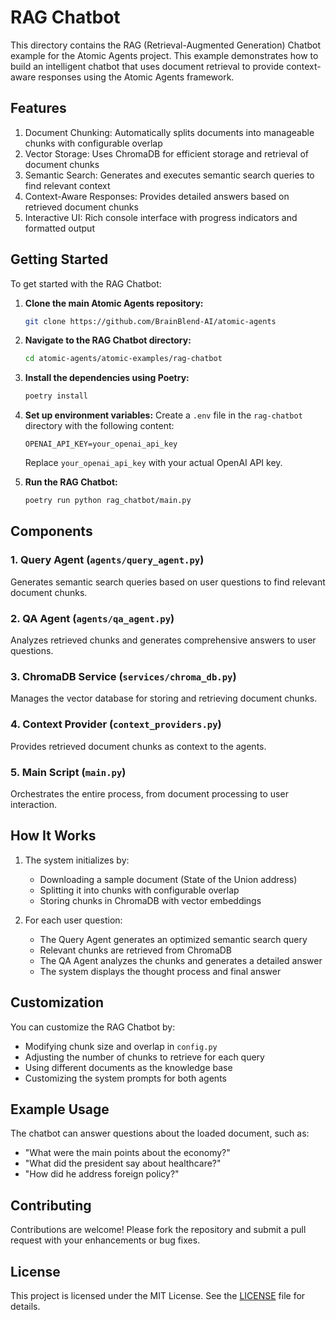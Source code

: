 # RAG Chatbot

This directory contains the RAG (Retrieval-Augmented Generation) Chatbot example for the Atomic Agents project. This example demonstrates how to build an intelligent chatbot that uses document retrieval to provide context-aware responses using the Atomic Agents framework.

## Features

1. Document Chunking: Automatically splits documents into manageable chunks with configurable overlap
2. Vector Storage: Uses ChromaDB for efficient storage and retrieval of document chunks
3. Semantic Search: Generates and executes semantic search queries to find relevant context
4. Context-Aware Responses: Provides detailed answers based on retrieved document chunks
5. Interactive UI: Rich console interface with progress indicators and formatted output

## Getting Started

To get started with the RAG Chatbot:

1. **Clone the main Atomic Agents repository:**
   ```bash
   git clone https://github.com/BrainBlend-AI/atomic-agents
   ```

2. **Navigate to the RAG Chatbot directory:**
   ```bash
   cd atomic-agents/atomic-examples/rag-chatbot
   ```

3. **Install the dependencies using Poetry:**
   ```bash
   poetry install
   ```

4. **Set up environment variables:**
   Create a `.env` file in the `rag-chatbot` directory with the following content:
   ```env
   OPENAI_API_KEY=your_openai_api_key
   ```
   Replace `your_openai_api_key` with your actual OpenAI API key.

5. **Run the RAG Chatbot:**
   ```bash
   poetry run python rag_chatbot/main.py
   ```

## Components

### 1. Query Agent (`agents/query_agent.py`)
Generates semantic search queries based on user questions to find relevant document chunks.

### 2. QA Agent (`agents/qa_agent.py`)
Analyzes retrieved chunks and generates comprehensive answers to user questions.

### 3. ChromaDB Service (`services/chroma_db.py`)
Manages the vector database for storing and retrieving document chunks.

### 4. Context Provider (`context_providers.py`)
Provides retrieved document chunks as context to the agents.

### 5. Main Script (`main.py`)
Orchestrates the entire process, from document processing to user interaction.

## How It Works

1. The system initializes by:
   - Downloading a sample document (State of the Union address)
   - Splitting it into chunks with configurable overlap
   - Storing chunks in ChromaDB with vector embeddings

2. For each user question:
   - The Query Agent generates an optimized semantic search query
   - Relevant chunks are retrieved from ChromaDB
   - The QA Agent analyzes the chunks and generates a detailed answer
   - The system displays the thought process and final answer

## Customization

You can customize the RAG Chatbot by:
- Modifying chunk size and overlap in `config.py`
- Adjusting the number of chunks to retrieve for each query
- Using different documents as the knowledge base
- Customizing the system prompts for both agents

## Example Usage

The chatbot can answer questions about the loaded document, such as:
- "What were the main points about the economy?"
- "What did the president say about healthcare?"
- "How did he address foreign policy?"

## Contributing

Contributions are welcome! Please fork the repository and submit a pull request with your enhancements or bug fixes.

## License

This project is licensed under the MIT License. See the [LICENSE](../../LICENSE) file for details.
